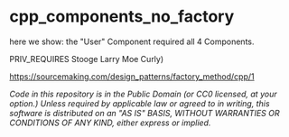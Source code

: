 cpp_components_no_factory
====================

here we show: 
the "User" Component required all 4 Components. 

PRIV_REQUIRES Stooge Larry Moe Curly)




https://sourcemaking.com/design_patterns/factory_method/cpp/1








*Code in this repository is in the Public Domain (or CC0 licensed, at your option.)
Unless required by applicable law or agreed to in writing, this
software is distributed on an "AS IS" BASIS, WITHOUT WARRANTIES OR
CONDITIONS OF ANY KIND, either express or implied.*
